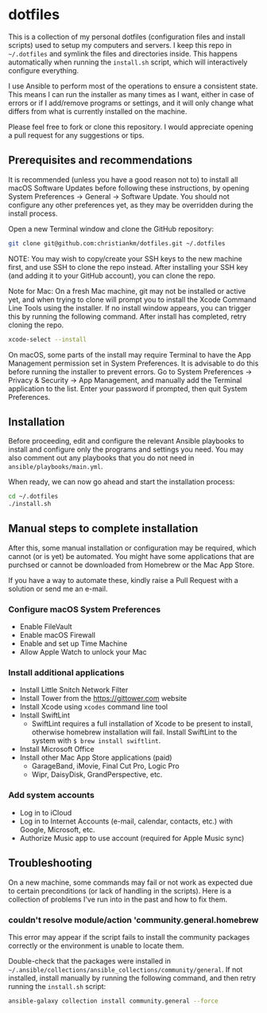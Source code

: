 # dotfiles

This is a collection of my personal dotfiles (configuration files and install scripts) used to setup my computers and servers.
I keep this repo in `~/.dotfiles` and symlink the files and directories inside.
This happens automatically when running the `install.sh` script, which will interactively configure everything.

I use Ansible to perform most of the operations to ensure a consistent state. This means I can run the installer as many times as I want, either in case of errors or if I add/remove programs or settings, and it will only change what differs from what is currently installed on the machine.

Please feel free to fork or clone this repository. I would appreciate opening a pull request for any suggestions or tips.

## Prerequisites and recommendations

It is recommended (unless you have a good reason not to) to install all macOS Software Updates before following these instructions, by opening System Preferences → General → Software Update. You should not configure any other preferences yet, as they may be overridden during the install process.

Open a new Terminal window and clone the GitHub repository:

```bash
git clone git@github.com:christiankm/dotfiles.git ~/.dotfiles
```

NOTE: You may wish to copy/create your SSH keys to the new machine first, and use SSH to clone the repo instead. After installing your SSH key (and adding it to your GitHub account), you can clone the repo.

Note for Mac: On a fresh Mac machine, git may not be installed or active yet, and when trying to clone will prompt you to install the Xcode Command Line Tools using the installer. If no install window appears, you can trigger this by running the following command. After install has completed, retry cloning the repo.

```bash
xcode-select --install
```

On macOS, some parts of the install may require Terminal to have the App Management permission set in System Preferences. It is advisable to do this before running the installer to prevent errors. Go to System Preferences → Privacy & Security → App Management, and manually add the Terminal application to the list. Enter your password if prompted, then quit System Preferences.

## Installation

Before proceeding, edit and configure the relevant Ansible playbooks to install
and configure only the programs and settings you need. You may also comment out
any playbooks that you do not need in `ansible/playbooks/main.yml`.

When ready, we can now go ahead and start the installation process:

```bash
cd ~/.dotfiles
./install.sh
```

## Manual steps to complete installation

After this, some manual installation or configuration may be required, which cannot (or is yet) be automated. You might have some applications that are purchsed or cannot be downloaded from Homebrew or the Mac App Store.

If you have a way to automate these, kindly raise a Pull Request with a solution or send me an e-mail.

### Configure macOS System Preferences

- Enable FileVault
- Enable macOS Firewall
- Enable and set up Time Machine
- Allow Apple Watch to unlock your Mac

### Install additional applications

- Install Little Snitch Network Filter
- Install Tower from the https://gittower.com website
- Install Xcode using `xcodes` command line tool
- Install SwiftLint
  - SwiftLint requires a full installation of Xcode to be present to install, otherwise homebrew installation will fail. Install SwiftLint to the system with `$ brew install swiftlint`.
- Install Microsoft Office
- Install other Mac App Store applications (paid)
  - GarageBand, iMovie, Final Cut Pro, Logic Pro
  - Wipr, DaisyDisk, GrandPerspective, etc.

### Add system accounts

- Log in to iCloud
- Log in to Internet Accounts (e-mail, calendar, contacts, etc.) with Google, Microsoft, etc.
- Authorize Music app to use account (required for Apple Music sync)

## Troubleshooting

On a new machine, some commands may fail or not work as expected due to certain preconditions (or lack of handling in the scripts). Here is a collection of problems I've run into in the past and how to fix them.

### couldn't resolve module/action 'community.general.homebrew

This error may appear if the script fails to install the community packages correctly or the environment is unable to locate them.

Double-check that the packages were installed in `~/.ansible/collections/ansible_collections/community/general`. If not installed, install manually by running the following command, and then retry running the `install.sh` script:

```bash
ansible-galaxy collection install community.general --force
```
